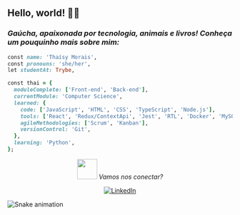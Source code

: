 ## Hello, world! 🙋‍♀️

***<h3>Gaúcha, apaixonada por tecnologia, animais e livros! Conheça um pouquinho mais sobre mim:</h3>***

```ruby
const name: 'Thaísy Morais',
const pronouns: 'she/her',
let studentAt: Trybe,

const thai = {
  moduleComplete: ['Front-end', 'Back-end'],
  currentModule: 'Computer Science',
  learned: {
    code: ['JavaScript', 'HTML', 'CSS', 'TypeScript', 'Node.js'],
    tools: ['React', 'Redux/ContextApi', 'Jest', 'RTL', 'Docker', 'MySQL', 'MongoDB', 'POO', 'SOLID'],
    agileMethodologies: ['Scrum', 'Kanban'],
    versionControl: 'Git',
  },
  learning: 'Python',
};
```
<div align='center'>
<img src='https://camo.githubusercontent.com/ec0df7b334d15078e980be8f26f35f1bd6f004eaa4a121db42fed361360c1817/68747470733a2f2f6d656469612e67697068792e636f6d2f6d656469612f4c6e516a7057614f4e386e68723231764e572f67697068792e676966' width='45px' />  <i>Vamos nos conectar?</i>

[![LinkedIn](https://img.shields.io/badge/LinkedIn-0077B5?style=for-the-badge&logo=linkedin&logoColor=white)](https://www.linkedin.com/in/thaisymorais/)
</div>

![Snake animation](https://github.com/thaimorais/thaimorais/blob/output/github-contribution-grid-snake.svg)
